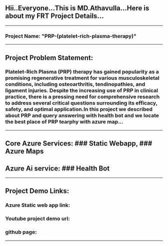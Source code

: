 ## Hii..Everyone...This is MD.Athavulla...Here is about my FRT Project Details...
---------------------------------------------------------------------------------------------------------------------------------------------------------------------
### Project Name: "PRP-(platelet-rich-plasma-therapy)"
--------------------------------------------------------------------------------------------------------------------------------------------------------------------
## Project Problem Statement:
### Platelet-Rich Plasma (PRP) therapy has gained popularity as a promising regenerative treatment for various musculoskeletal conditions, including osteoarthritis, tendinopathies, and ligament injuries. Despite the increasing use of PRP in clinical practice, there is a pressing need for comprehensive research to address several critical questions surrounding its efficacy, safety, and optimal application.In this project we described about PRP and query answering with health bot and we locate the best place of PRP tearphy with azure map...
---------------------------------------------------------------------------------------------------------------------------------------------------------------------
## Core Azure Services: ### Static Webapp, ### Azure Maps
## Azure Ai service: ### Health Bot
---------------------------------------------------------------------------------------------------------------------------------------------------------------------

## Project Demo Links:
### Azure Static web app link:
### Youtube project demo url:
### github page:
----------------------------------------------------------------------------------------------------------------------------------------------------------------------
